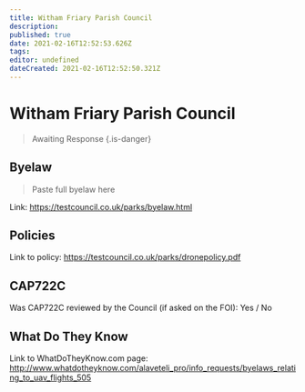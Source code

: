 ```yaml
---
title: Witham Friary Parish Council
description: 
published: true
date: 2021-02-16T12:52:53.626Z
tags: 
editor: undefined
dateCreated: 2021-02-16T12:52:50.321Z
---
```


# Witham Friary Parish Council
>  Awaiting Response
> {.is-danger}

## Byelaw
> Paste full byelaw here

Link:
https://testcouncil.co.uk/parks/byelaw.html

## Policies
Link to policy:
https://testcouncil.co.uk/parks/dronepolicy.pdf

## CAP722C

Was CAP722C reviewed by the Council (if asked on the FOI): Yes / No

## What Do They Know

Link to WhatDoTheyKnow.com page:
http://www.whatdotheyknow.com/alaveteli_pro/info_requests/byelaws_relating_to_uav_flights_505


